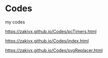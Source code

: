 # Codes
my codes

https://zakivx.github.io/Codes/pcTimers.html

https://zakivx.github.io/Codes/index.html

https://zakivx.github.io/Codes/svgReplacer.html
